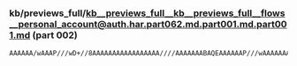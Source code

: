 ### kb/previews_full/kb__previews_full__kb__previews_full__flows__personal_account@auth.har.part062.md.part001.md.part001.md (part 002)

```md
AAAAAA/wAAAP///wD+//8AAAAAAAAAAAAAAAAA////AAAAAAABAQEAAAAAAP///wAAAAAAAAAAAAABAQAA//8AAQEBAAIAAQAAAQAA/wD/AP///wD
```

```
